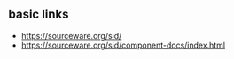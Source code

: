 ## basic links

* https://sourceware.org/sid/
* https://sourceware.org/sid/component-docs/index.html
